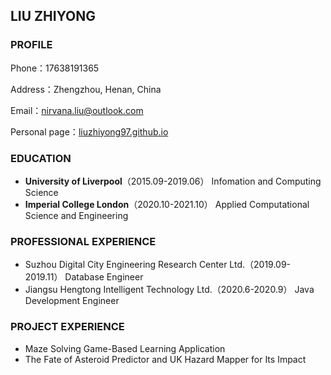 ## LIU ZHIYONG

### PROFILE

Phone：17638191365

Address：Zhengzhou, Henan, China

Email：nirvana.liu@outlook.com

Personal page：[liuzhiyong97.github.io](liuzhiyong97.github.io)



### EDUCATION

- **University of Liverpool**（2015.09-2019.06）
  Infomation and Computing Science
- **Imperial College London**（2020.10-2021.10）
  Applied Computational Science and Engineering



### PROFESSIONAL EXPERIENCE

- Suzhou Digital City Engineering Research Center Ltd.（2019.09-2019.11）
  Database Engineer
- Jiangsu Hengtong Intelligent Technology Ltd.（2020.6-2020.9）
  Java Development Engineer



### PROJECT EXPERIENCE

- Maze Solving Game-Based Learning Application
- The Fate of Asteroid Predictor and UK Hazard Mapper for Its Impact